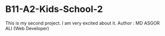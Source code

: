 # B11-A2-Kids-School-2
This is my second project. I am very excited about it.
Author : MD ASGOR ALI (Web Developer)
